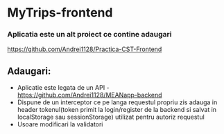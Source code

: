 # MyTrips-frontend
### Aplicatia este un alt proiect ce contine adaugari
https://github.com/Andrei1128/Practica-CST-Frontend
## Adaugari:
 - Aplicatie este legata de un API - https://github.com/Andrei1128/MEANapp-backend
 - Dispune de un interceptor ce pe langa requestul propriu zis adauga in header tokenul(token primit la login/register de la backend si salvat in localStorage sau sessionStorage) utilizat pentru autoriz requestul
 - Usoare modificari la validatori
